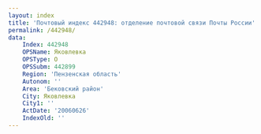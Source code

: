 ```yaml
---
layout: index
title: 'Почтовый индекс 442948: отделение почтовой связи Почты России'
permalink: /442948/
data:
    Index: 442948
    OPSName: Яковлевка
    OPSType: О
    OPSSubm: 442899
    Region: 'Пензенская область'
    Autonom: ''
    Area: 'Бековский район'
    City: Яковлевка
    City1: ''
    ActDate: '20060626'
    IndexOld: ''
---
```

